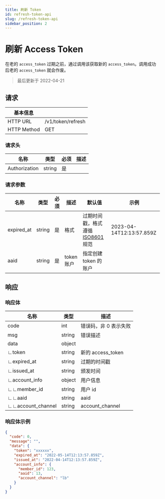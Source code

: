 ```yaml
---
title: 刷新 Token
id: refresh-token-api
slug: /refresh-token-api
sidebar_position: 2
---
```


# 刷新 Access Token

在老的 `access_token` 过期之前，通过调用该获取新的 `access_token`。调用成功后老的 `access_token` 就会作废。

> 最后更新于 2022-04-21

## 请求

| 基本信息    |                   |
| ----------- | ----------------- |
| HTTP URL    | /v1/token/refresh |
| HTTP Method | GET              |

### 请求头

| 名称          | 类型   | 必须 | 描述                                          |
| ------------- | ------ | ---- | --------------------------------------------- |
| Authorization | string | 是   |                                               |

### 请求参数

| 名称       | 类型   | 必须 | 描述       | 默认值                                                                      | 示例                     |
| ---------- | ------ | ---- | ---------- | --------------------------------------------------------------------------- | ------------------------ |
| expired_at | string | 是   | 格式       | 过期时间戳，格式遵循 [ISO8601](https://en.wikipedia.org/wiki/ISO_8601) 规范 | 2023-04-14T12:13:57.859Z |
| aaid       | string | 是   | token 账户 | 指定创建 token 的账户                                                       |                          |

## 响应

### 响应体

| 名称              | 类型   | 描述                  |
| ----------------- | ------ | --------------------- |
| code              | int    | 错误码，非 0 表示失败 |
| msg               | string | 错误描述              |
| data              | object |                       |
| ∟token            | string | 新的 access_token     |
| ∟expired_at       | string | 过期的时间戳          |
| ∟issued_at        | string | 颁发时间              |
| ∟account_info     | object | 用户信息              |
| ∟∟member_id       | string | 用户 id               |
| ∟∟aaid            | string | aaid                  |
| ∟∟account_channel | string | account_channel       |

### 响应体示例

```json
{
  "code": 0,
  "message": "",
  "data": {
    "token": "xxxxxx",
    "expired_at": "2022-05-14T12:13:57.859Z",
    "issued_at": "2022-04-14T12:13:57.859Z",
    "account_info": {
      "member_id": 123,
      "aaid": 13,
      "account_channel": "lb"
    }
  }
}
```
